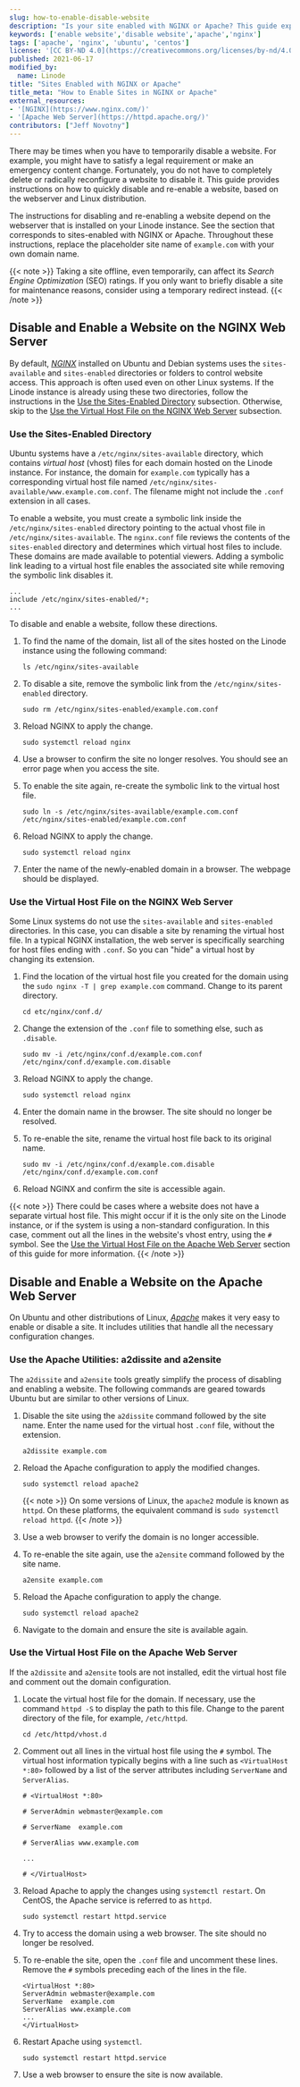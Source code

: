 ```yaml
---
slug: how-to-enable-disable-website
description: "Is your site enabled with NGINX or Apache? This guide explains how to quickly disable a website running on Apache/NGINX, & what's involved in re-enabling it."
keywords: ['enable website','disable website','apache','nginx']
tags: ['apache', 'nginx', 'ubuntu', 'centos']
license: '[CC BY-ND 4.0](https://creativecommons.org/licenses/by-nd/4.0)'
published: 2021-06-17
modified_by:
  name: Linode
title: "Sites Enabled with NGINX or Apache"
title_meta: "How to Enable Sites in NGINX or Apache"
external_resources:
- '[NGINX](https://www.nginx.com/)'
- '[Apache Web Server](https://httpd.apache.org/)'
contributors: ["Jeff Novotny"]
---
```


There may be times when you have to temporarily disable a website. For example, you might have to satisfy a legal requirement or make an emergency content change. Fortunately, you do not have to completely delete or radically reconfigure a website to disable it. This guide provides instructions on how to quickly disable and re-enable a website, based on the webserver and Linux distribution.

The instructions for disabling and re-enabling a website depend on the webserver that is installed on your Linode instance. See the section that corresponds to sites-enabled with NGINX or Apache. Throughout these instructions, replace the placeholder site name of `example.com` with your own domain name.

{{< note >}}
Taking a site offline, even temporarily, can affect its *Search Engine Optimization* (SEO) ratings. If you only want to briefly disable a site for maintenance reasons, consider using a temporary redirect instead.
{{< /note >}}

## Disable and Enable a Website on the NGINX Web Server

By default, [*NGINX*](https://www.nginx.com/) installed on Ubuntu and Debian systems uses the `sites-available` and `sites-enabled` directories or folders to control website access. This approach is often used even on other Linux systems. If the Linode instance is already using these two directories, follow the instructions in the [Use the Sites-Enabled Directory](#use-the-sites-enabled-directory) subsection. Otherwise, skip to the [Use the Virtual Host File on the NGINX Web Server](/docs/guides/how-to-enable-disable-website/#use-the-virtual-host-file-on-the-nginx-web-server) subsection.

### Use the Sites-Enabled Directory

Ubuntu systems have a `/etc/nginx/sites-available` directory, which contains *virtual host* (vhost) files for each domain hosted on the Linode instance. For instance, the domain for `example.com` typically has a corresponding virtual host file named `/etc/nginx/sites-available/www.example.com.conf`. The filename might not include the `.conf` extension in all cases.

To enable a website, you must create a symbolic link inside the `/etc/nginx/sites-enabled` directory pointing to the actual vhost file in `/etc/nginx/sites-available`. The `nginx.conf` file reviews the contents of the `sites-enabled` directory and determines which virtual host files to include. These domains are made available to potential viewers. Adding a symbolic link leading to a virtual host file enables the associated site while removing the symbolic link disables it.

```file {title="/etc/nginx/nginx.conf" lang="aconf"}
...
include /etc/nginx/sites-enabled/*;
...
```

To disable and enable a website, follow these directions.

1.  To find the name of the domain, list all of the sites hosted on the Linode instance using the following command:

    ```command
    ls /etc/nginx/sites-available
    ```

1.  To disable a site, remove the symbolic link from the `/etc/nginx/sites-enabled` directory.

    ```command
    sudo rm /etc/nginx/sites-enabled/example.com.conf
    ```

1.  Reload NGINX to apply the change.

    ```command
    sudo systemctl reload nginx
    ```

1.  Use a browser to confirm the site no longer resolves. You should see an error page when you access the site.

1.  To enable the site again, re-create the symbolic link to the virtual host file.

    ```command
    sudo ln -s /etc/nginx/sites-available/example.com.conf /etc/nginx/sites-enabled/example.com.conf
    ```

1.  Reload NGINX to apply the change.

    ```command
    sudo systemctl reload nginx
    ```

1.  Enter the name of the newly-enabled domain in a browser. The webpage should be displayed.

### Use the Virtual Host File on the NGINX Web Server

Some Linux systems do not use the `sites-available` and `sites-enabled` directories. In this case, you can disable a site by renaming the virtual host file. In a typical NGINX installation, the web server is specifically searching for host files ending with `.conf`. So you can "hide" a virtual host by changing its extension.

1.  Find the location of the virtual host file you created for the domain using the `sudo nginx -T | grep example.com` command. Change to its parent directory.

    ```command
    cd etc/nginx/conf.d/
    ```

1.  Change the extension of the `.conf` file to something else, such as `.disable`.

    ```command
    sudo mv -i /etc/nginx/conf.d/example.com.conf /etc/nginx/conf.d/example.com.disable
    ```

1.  Reload NGINX to apply the change.

    ```command
    sudo systemctl reload nginx
    ```

1.  Enter the domain name in the browser. The site should no longer be resolved.

1.  To re-enable the site, rename the virtual host file back to its original name.

    ```command
    sudo mv -i /etc/nginx/conf.d/example.com.disable /etc/nginx/conf.d/example.com.conf
    ```

1.  Reload NGINX and confirm the site is accessible again.

{{< note >}}
There could be cases where a website does not have a separate virtual host file. This might occur if it is the only site on the Linode instance, or if the system is using a non-standard configuration. In this case, comment out all the lines in the website's vhost entry, using the `#` symbol. See the [Use the Virtual Host File on the Apache Web Server](/docs/guides/how-to-enable-disable-website/#use-the-virtual-host-file-on-the-apache-web-server) section of this guide for more information.
{{< /note >}}

## Disable and Enable a Website on the Apache Web Server

On Ubuntu and other distributions of Linux, [*Apache*](https://httpd.apache.org/) makes it very easy to enable or disable a site. It includes utilities that handle all the necessary configuration changes.

### Use the Apache Utilities: a2dissite and a2ensite

The `a2dissite` and `a2ensite` tools greatly simplify the process of disabling and enabling a website. The following commands are geared towards Ubuntu but are similar to other versions of Linux.

1.  Disable the site using the `a2dissite` command followed by the site name. Enter the name used for the virtual host `.conf` file, without the extension.

    ```comamnd
    a2dissite example.com
    ```

1.  Reload the Apache configuration to apply the modified changes.

    ```command
    sudo systemctl reload apache2
    ```

    {{< note >}}
    On some versions of Linux, the `apache2` module is known as `httpd`. On these platforms, the equivalent command is `sudo systemctl reload httpd`.
    {{< /note >}}

1.  Use a web browser to verify the domain is no longer accessible.

1.  To re-enable the site again, use the `a2ensite` command followed by the site name.

    ```command
    a2ensite example.com
    ```

1.  Reload the Apache configuration to apply the change.

    ```command
    sudo systemctl reload apache2
    ```

1.  Navigate to the domain and ensure the site is available again.

### Use the Virtual Host File on the Apache Web Server

If the `a2dissite` and `a2ensite` tools are not installed, edit the virtual host file and comment out the domain configuration.

1.  Locate the virtual host file for the domain. If necessary, use the command `httpd -S` to display the path to this file. Change to the parent directory of the file, for example, `/etc/httpd`.

    ```command
    cd /etc/httpd/vhost.d
    ```

1.  Comment out all lines in the virtual host file using the `#` symbol. The virtual host information typically begins with a line such as `<VirtualHost *:80>` followed by a list of the server attributes including `ServerName` and `ServerAlias`.

    ```file {title="/etc/httpd/vhost.d/example.com.conf" lang="aconf"}
    # <VirtualHost *:80>

    # ServerAdmin webmaster@example.com

    # ServerName  example.com

    # ServerAlias www.example.com

    ...

    # </VirtualHost>

    ```

1.  Reload Apache to apply the changes using `systemctl restart`. On CentOS, the Apache service is referred to as `httpd`.

    ```command
    sudo systemctl restart httpd.service
    ```

1.  Try to access the domain using a web browser. The site should no longer be resolved.

1.  To re-enable the site, open the `.conf` file and uncomment these lines. Remove the `#` symbols preceding each of the lines in the file.

    ```file {title="/etc/httpd/vhost.d/example.com.conf" lang="aconf"}
    <VirtualHost *:80>
    ServerAdmin webmaster@example.com
    ServerName  example.com
    ServerAlias www.example.com
    ...
    </VirtualHost>
    ```

1.  Restart Apache using `systemctl`.

    ```command
    sudo systemctl restart httpd.service
    ```

1.  Use a web browser to ensure the site is now available.

